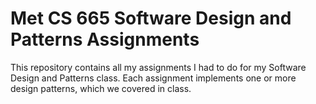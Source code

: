 # Met CS 665 Software Design and Patterns Assignments

This repository contains all my assignments I had to do for my Software Design and Patterns class. Each assignment implements one or more design patterns, which we covered in class.
